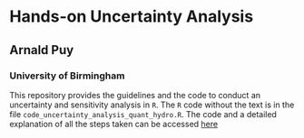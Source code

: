 
# Hands-on Uncertainty Analysis
## Arnald Puy
### University of Birmingham

<!-- badges: start -->
<!-- badges: end -->

This repository provides the guidelines and the code to conduct an uncertainty and sensitivity analysis in `R`. The `R` code without the text is in the file `code_uncertainty_analysis_quant_hydro.R`. The code and a detailed explanation of all the steps taken can be accessed [here](https://htmlpreview.github.io/?https://github.com/arnaldpuy/hands_on_uncertainty_analysis/blob/main/code_uncertainty_analysis_quant_hydro.html)

